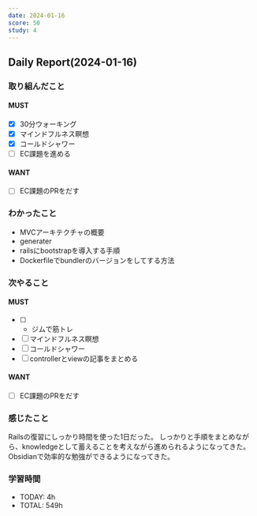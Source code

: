 ```yaml
---
date: 2024-01-16
score: 50
study: 4
---
```

## Daily Report(2024-01-16)
### 取り組んだこと
#### MUST
- [x] 30分ウォーキング
- [x] マインドフルネス瞑想
- [x] コールドシャワー
- [ ] EC課題を進める
#### WANT
- [ ] EC課題のPRをだす
### わかったこと
- MVCアーキテクチャの概要 
- generater
- railsにbootstrapを導入する手順
- Dockerfileでbundlerのバージョンをしてする方法
### 次やること
#### MUST
- [ ] - ジムで筋トレ
- [ ] マインドフルネス瞑想
- [ ] コールドシャワー
- [ ] controllerとviewの記事をまとめる
#### WANT
- [ ] EC課題のPRをだす
### 感じたこと
Railsの復習にしっかり時間を使った1日だった。
しっかりと手順をまとめながら、knowledgeとして蓄えることを考えながら進められるようになってきた。Obsidianで効率的な勉強ができるようになってきた。
### 学習時間
- TODAY: 4h
- TOTAL: 549h
